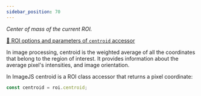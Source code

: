 ```yaml
---
sidebar_position: 70
---
```


_Center of mass of the current ROI._

[🔎 ROI options and parameters of `centroid` accessor](https://image-js.github.io/image-js-typescript/classes/Roi.html#centroid 'github.io link')

In image processing, centroid is the weighted average of all the coordinates that belong to the region of interest.
It provides information about the average pixel's intensities, and image orientation.

In ImageJS centroid is a ROI class accessor that returns a pixel coordinate:

```ts
const centroid = roi.centroid;
```

